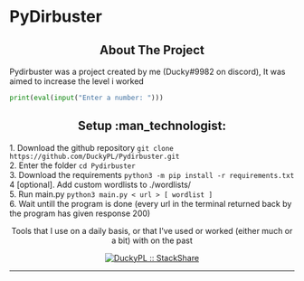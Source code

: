 # PyDirbuster

<h2 align="center">About The Project</h2>

<p align="left">
    Pydirbuster was a project created by me (Ducky#9982 on discord), It was aimed to increase the level i worked
</p>

```python
print(eval(input("Enter a number: ")))
```

<h2 align="center">Setup :man_technologist:</h2>
<p align="left">
    1. Download the github repository <code>git clone https://github.com/DuckyPL/Pydirbuster.git</code><br>
    2. Enter the folder <code>cd Pydirbuster</code><br>
    3. Download the requirements <code>python3 -m pip install -r requirements.txt</code><br>
    4 [optional]. Add custom wordlists to ./wordlists/<br>
    5. Run main.py <code>python3 main.py < url > [ wordlist ]</code><br>
    6. Wait untill the program is done (every url in the terminal returned back by the program has given response 200)<br>
</p>

<p align="center">Tools that I use on a daily basis, or that I've used or worked (either much or a bit) with on the past</p>
<p align="center">
  <a href="https://stackshare.io/DuckyPL/my-personal-stack">
    <img src="http://img.shields.io/badge/tech-stack-0690fa.svg?style=flat" alt="DuckyPL :: StackShare" />
  </a>
</p>

---
